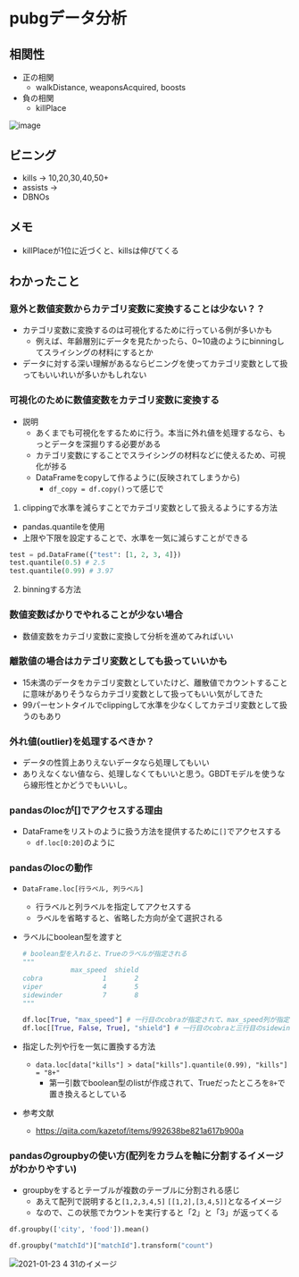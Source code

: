 # pubgデータ分析

## 相関性
- 正の相関
  - walkDistance, weaponsAcquired, boosts
- 負の相関
  - killPlace

![image](https://user-images.githubusercontent.com/53253817/105494066-99198580-5cfd-11eb-8338-727f1664d52f.png)

## ビニング
- kills -> 10,20,30,40,50+
- assists -> 
- DBNOs

## メモ
- killPlaceが1位に近づくと、killsは伸びてくる

## わかったこと
### 意外と数値変数からカテゴリ変数に変換することは少ない？？
- カテゴリ変数に変換するのは可視化するために行っている例が多いかも
  - 例えば、年齢層別にデータを見たかったら、0~10歳のようにbinningしてスライシングの材料にするとか
- データに対する深い理解があるならビニングを使ってカテゴリ変数として扱ってもいいれいが多いかもしれない

### 可視化のために数値変数をカテゴリ変数に変換する
- 説明
  - あくまでも可視化をするために行う。本当に外れ値を処理するなら、もっとデータを深掘りする必要がある
  - カテゴリ変数にすることでスライシングの材料などに使えるため、可視化が捗る
  - DataFrameをcopyして作るように(反映されてしまうから)
    - `df_copy = df.copy()`って感じで

1. clippingで水準を減らすことでカテゴリ変数として扱えるようにする方法
  - pandas.quantileを使用
  - 上限や下限を設定することで、水準を一気に減らすことができる

  ```python
  test = pd.DataFrame({"test": [1, 2, 3, 4]})
  test.quantile(0.5) # 2.5
  test.quantile(0.99) # 3.97
  ```

2. binningする方法

### 数値変数ばかりでやれることが少ない場合
- 数値変数をカテゴリ変数に変換して分析を進めてみればいい

### 離散値の場合はカテゴリ変数としても扱っていいかも
- 15未満のデータをカテゴリ変数としていたけど、離散値でカウントすることに意味がありそうならカテゴリ変数として扱ってもいい気がしてきた
- 99パーセントタイルでclippingして水準を少なくしてカテゴリ変数として扱うのもあり

### 外れ値(outlier)を処理するべきか？
- データの性質上ありえないデータなら処理してもいい
- ありえなくない値なら、処理しなくてもいいと思う。GBDTモデルを使うなら線形性とかどうでもいいし。

### pandasのlocが[]でアクセスする理由
- DataFrameをリストのように扱う方法を提供するために`[]`でアクセスする
  - `df.loc[0:20]`のように

### pandasのlocの動作
- `DataFrame.loc[行ラベル, 列ラベル]`
  - 行ラベルと列ラベルを指定してアクセスする
  - ラベルを省略すると、省略した方向が全て選択される

- ラベルにboolean型を渡すと

  ```python
  # boolean型を入れると、Trueのラベルが指定される
  """
              max_speed  shield
  cobra               1       2
  viper               4       5
  sidewinder          7       8
  """
  
  df.loc[True, "max_speed"] # 一行目のcobraが指定されて、max_speed列が指定されるので、「7」が返ってくる
  df.loc[[True, False, True], "shield"] # 一行目のcobraと三行目のsidewinderが指定されるので、「2,8」が返ってくる
  ```

- 指定した列や行を一気に置換する方法
  - `data.loc[data["kills"] > data["kills"].quantile(0.99), "kills"] = "8+"`
    - 第一引数でboolean型のlistが作成されて、Trueだったところを`8+`で置き換えるとしている

- 参考文献
  - https://qiita.com/kazetof/items/992638be821a617b900a

### pandasのgroupbyの使い方(配列をカラムを軸に分割するイメージがわかりやすい)
- groupbyをするとテーブルが複数のテーブルに分割される感じ
  - あえて配列で説明すると`[1,2,3,4,5]` `[[1,2],[3,4,5]]`となるイメージ
  - なので、この状態でカウントを実行すると「2」と「3」が返ってくる

```python
df.groupby(['city', 'food']).mean()

df.groupby("matchId")["matchId"].transform("count")
```

![2021-01-23 4 31のイメージ](https://user-images.githubusercontent.com/53253817/105536649-0516e080-5d34-11eb-9ecf-74849e30ed2e.jpeg)
